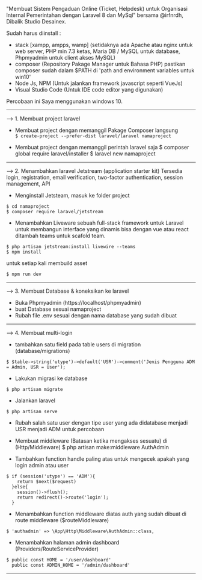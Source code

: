 "Membuat Sistem Pengaduan Online (Ticket, Helpdesk) untuk Organisasi Internal Pemerintahan dengan Laravel 8 dan MySql" 
bersama @irfnrdh, Dibalik Studio Desainex.

Sudah harus diinstall :
- stack [xampp, ampps, wamp]  (setidaknya ada Apache atau nginx untuk web server, PHP min 7.3 ketas, Maria DB / MySQL untuk database, Phpmyadmin untuk client akses MySQL)
- composer (Repository Pakage Manager untuk Bahasa PHP) pastikan composer sudah dalam $PATH di 'path and environment variables untuk win10'
- Node Js, NPM (Untuk jalankan framework javascript seperti VueJs)
- Visual Studio Code (Untuk IDE code editor yang digunakan)

Percobaan ini Saya menggunakan windows 10.

----------------------------------------------------------------------------------------
--> 1. Membuat project laravel
- Membuat project dengan memanggil Pakage Composer langsung  
```$ create-project --prefer-dist laravel/laravel namaproject```

- Membuat project dengan memanggil perintah laravel saja 
$ composer global require laravel/installer
$ laravel new namaproject

----------------------------------------------------------------------------------------
--> 2. Menambahkan laravel Jetstream (application starter kit)
Tersedia  login, registration, email verification, 
two-factor authentication, session management, API

- Menginstall Jetsteam, masuk ke folder project  
``` 
$ cd namaproject
$ composer require laravel/jetstream 
``` 

- Menambahkan Liveware 
sebuah full-stack framework untuk Laravel untuk membangun 
interface yang dinamis bisa dengan vue atau react  
ditambah teams untuk scafold team.  
```
$ php artisan jetstream:install livewire --teams
$ npm install
```
untuk setiap kali membuild asset
```
$ npm run dev
```
----------------------------------------------------------------------------------------
--> 3. Membuat Database & koneksikan ke laravel
- Buka Phpmyadmin (https://localhost/phpmyadmin)
- buat Database sesuai namaproject
- Rubah file .env sesuai dengan nama database yang sudah dibuat
----------------------------------------------------------------------------------------
--> 4. Membuat multi-login 
- tambahkan satu field pada table users di migration (database/migrations)  
```
$ $table->string('utype')->default('USR')->comment('Jenis Pengguna ADM = Admin, USR = User');
```

- Lakukan migrasi ke database  
```
$ php artisan migrate
```
- Jalankan laravel  
```
$ php artisan serve
```

- Rubah salah satu user dengan tipe user yang ada didatabase menjadi USR menjadi ADM untuk percobaan

- Membuat middleware (Batasan ketika mengakses sesuatu) di (Http/Middleware) 
$ php artisan make:middleware AuthAdmin 
- Tambahkan function handle paling atas untuk mengecek apakah yang login admin atau user  
```
$ if (session('utype') == 'ADM'){
    return $next($request)
  }else{
    session()->flush();
    return redirect()->route('login');
  }
```
- Menambahkan function middleware diatas auth yang sudah dibuat di route middleware ($routeMiddleware)  
```
$ 'authadmin' => \App\Http\Middleware\AuthAdmin::class,
```

- Menambahkan halaman admin dashboard (Providers/RouteServiceProvider)
```
$ public const HOME = '/user/dashboard'
  public const ADMIN_HOME = '/admin/dashboard'
```

----------------------------------------------------------------------------------------

